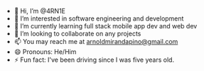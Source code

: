 - 👋 Hi, I’m @4RN1E
- 👀 I’m interested in software engineering and development
- 🌱 I’m currently learning full stack mobile app dev and web dev
- 💞️ I’m looking to collaborate on any projects
- 📫 You may reach me at arnoldmirandapino@gmail.com
- 😄 Pronouns: He/Him
- ⚡ Fun fact: I've been driving since I was five years old.

<!---
4RN1E/4RN1E is a ✨ special ✨ repository because its `README.md` (this file) appears on your GitHub profile.
You can click the Preview link to take a look at your changes.
--->
